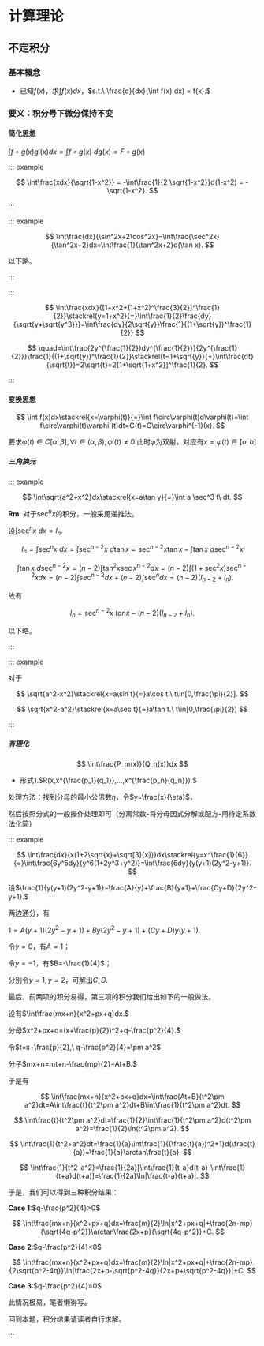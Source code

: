 # 计算理论

## 不定积分

### 基本概念

* 已知$f(x)$，求$\int f(x) dx$，$s.t.\ \frac{d}{dx}(\int f(x) dx) = f(x).$

### 要义：积分号下微分保持不变

#### 简化思想

$\int f\circ g(x)g'(x)dx = \int f\circ g(x)\ d g(x) = F\circ g(x)$

::: example

$$
\int\frac{xdx}{\sqrt{1-x^2}} = -\int\frac{1}{2 \sqrt{1-x^2}}d(1-x^2) = -\sqrt{1-x^2}.
$$

:::

::: example

$$
\int\frac{dx}{\sin^2x+2\cos^2x}=\int\frac{\sec^2x}{\tan^2x+2}dx=\int\frac{1}{\tan^2x+2}d(\tan x).
$$

以下略。

:::

:::

$$
\int\frac{xdx}{[1+x^2+(1+x^2)^\frac{3}{2}]^\frac{1}{2}}\stackrel{y=1+x^2}{=}\int\frac{1}{2}\frac{dy}{\sqrt{y+\sqrt{y^3}}}=\int\frac{dy}{2\sqrt{y}}\frac{1}{(1+\sqrt{y})^\frac{1}{2}}
$$

$$
\quad=\int\frac{2y^{\frac{1}{2}}dy^{\frac{1}{2}}}{2y^{\frac{1}{2}}}\frac{1}{(1+\sqrt{y})^\frac{1}{2}}\stackrel{t=1+\sqrt{y}}{=}\int\frac{dt}{\sqrt{t}}=2\sqrt{t}=2[1+\sqrt{1+x^2}]^\frac{1}{2}.
$$

:::

#### 变换思想

$$
\int f(x)dx\stackrel{x=\varphi(t)}{=}\int f\circ\varphi(t)d\varphi(t)=\int f\circ\varphi(t)\varphi'(t)dt=G(t)=G\circ\varphi^{-1}(x).
$$

要求$\varphi(t)\in C[\alpha,\beta],\forall t\in(\alpha,\beta),\varphi'(t)\ne0.$此时$\varphi$为双射，对应有$x=\varphi(t)\in[a,b]$

##### 三角换元

::: example

$$
\int\sqrt{a^2+x^2}dx\stackrel{x=a\tan y}{=}\int a \sec^3 t\ dt. 
$$

**Rm**: 对于$\sec^nx$的积分，一般采用递推法。

设$\int\sec^nx\ dx=I_n.$

$$
I_n = \int\sec^nx\ dx = \int\sec^{n-2}x\ d\tan x=\sec^{n-2}x\tan x-\int\tan x\ d\sec^{n-2}x
$$

$$
\int\tan x\ d\sec^{n-2}x=(n-2)\int\tan^2x \sec x^{n-2}dx=(n-2)\int(1+\sec^2x)\sec^{n-2}xdx=(n-2)\int\sec^{n-2}dx+(n-2)\int\sec^{n}dx=(n-2)(I_{n-2}+I_n).
$$

故有

$$
I_n = \sec^{n-2}x\ tanx-(n-2)(I_{n-2}+I_n).
$$

以下略。

:::

::: example

对于

$$
\sqrt{a^2-x^2}\stackrel{x=a\sin t}{=}a\cos t.\ t\in[0,\frac{\pi}{2}].
$$

$$
\sqrt{x^2-a^2}\stackrel{x=a\sec t}{=}a\tan t.\ t\in[0,\frac{\pi}{2})
$$

:::

##### 有理化

$$
\int\frac{P_m(x)}{Q_n(x)}dx
$$

* 形式1.$R(x,x^{\frac{p_1}{q_1}},...,x^{\frac{p_n}{q_n}}).$

处理方法：找到分母的最小公倍数$\eta$，令$y=\frac{x}{\eta}$，

然后按照分式的一般操作处理即可（分离常数-将分母因式分解或配方-用待定系数法化简）

::: example

$$
\int\frac{dx}{x(1+2\sqrt{x}+\sqrt[3]{x})}dx\stackrel{y=x^\frac{1}{6}}{=}\int\frac{6y^5dy}{y^6(1+2y^3+y^2)}=\int\frac{6dy}{y(y+1)(2y^2-y+1)}.
$$

设$\frac{1}{y(y+1)(2y^2-y+1)}=\frac{A}{y}+\frac{B}{y+1}+\frac{Cy+D}{2y^2-y+1}.$

两边通分，有

$1=A(y+1)(2y^2-y+1)+By(2y^2-y+1)+(Cy+D)y(y+1).$

令$y=0$，有$A=1$；

令$y=-1$，有$B=-\frac{1}{4}$；

分别令$y=1,y=2$，可解出$C,D.$

最后，前两项的积分易得，第三项的积分我们给出如下的一般做法。

设有$\int\frac{mx+n}{x^2+px+q}dx.$

分母$x^2+px+q=(x+\frac{p}{2})^2+q-\frac{p^2}{4}.$

令$t=x+\frac{p}{2},\ q-\frac{p^2}{4}=\pm a^2$

分子$mx+n=mt+n-\frac{mp}{2}=At+B.$

于是有

$$
\int\frac{mx+n}{x^2+px+q}dx=\int\frac{At+B}{t^2\pm a^2}dt=A\int\frac{t}{t^2\pm a^2}dt+B\int\frac{1}{t^2\pm a^2}dt.
$$

$$
\int\frac{t}{t^2\pm a^2}dt=\frac{1}{2}\int\frac{1}{t^2\pm a^2}d(t^2\pm a^2)=\frac{1}{2}\ln(t^2\pm a^2).
$$

$$
\int\frac{1}{t^2+a^2}dt=\frac{1}{a}\int\frac{1}{(\frac{t}{a})^2+1}d(\frac{t}{a})=\frac{1}{a}\arctan\frac{t}{a}.
$$

$$
\int\frac{1}{t^2-a^2}=\frac{1}{2a}[\int\frac{1}{t-a}d(t-a)-\int\frac{1}{t+a}d(t+a)]=\frac{1}{2a}\ln|\frac{t-a}{t+a}|.
$$

于是，我们可以得到三种积分结果：

**Case 1**:$q-\frac{p^2}{4}>0$

$$
\int\frac{mx+n}{x^2+px+q}dx=\frac{m}{2}\ln|x^2+px+q|+\frac{2n-mp}{\sqrt{4q-p^2}}\arctan\frac{2x+p}{\sqrt{4q-p^2}}+C.
$$

**Case 2**:$q-\frac{p^2}{4}<0$

$$
\int\frac{mx+n}{x^2+px+q}dx=\frac{m}{2}\ln|x^2+px+q|+\frac{2n-mp}{2\sqrt{p^2-4q}}\ln|\frac{2x+p-\sqrt{p^2-4q}}{2x+p+\sqrt{p^2-4q}}|+C.
$$

**Case 3**:$q-\frac{p^2}{4}=0$

此情况极易，笔者懒得写。

回到本题，积分结果请读者自行求解。

:::

